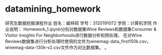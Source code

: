 # datamining_homework
研究生数据挖掘课程作业
姓名：臧梓硕
学号：3120191072
学院：计算机学院
作业说明：
Homework_1.ipynb分别对数据集Wine Reviews和数据集Consumer & Visitor Insights For Neighborhoods进行数据分析和预处理。
在对Wine Reviews数据集进行分析处理时使用的文件为winemag-data_first150k.csv，winemag-data-130k-v2.csv文件作为对比数据集。
。
